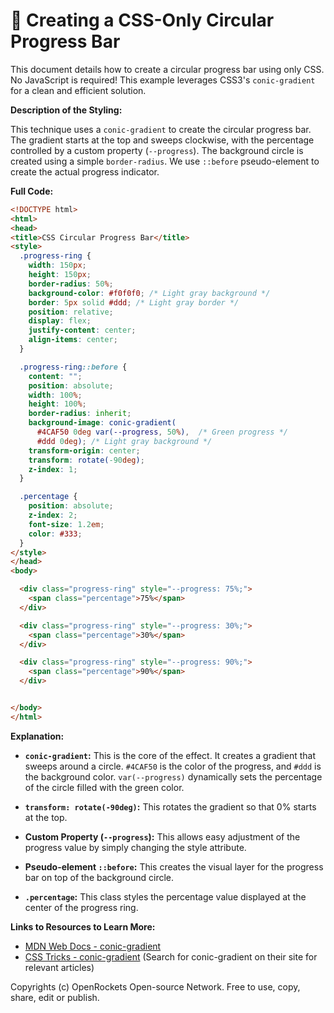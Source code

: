 # 🐞 Creating a CSS-Only Circular Progress Bar


This document details how to create a circular progress bar using only CSS.  No JavaScript is required! This example leverages CSS3's `conic-gradient` for a clean and efficient solution.


**Description of the Styling:**

This technique uses a `conic-gradient` to create the circular progress bar. The gradient starts at the top and sweeps clockwise, with the percentage controlled by a custom property (`--progress`). The background circle is created using a simple `border-radius`.  We use `::before` pseudo-element to create the actual progress indicator.


**Full Code:**

```html
<!DOCTYPE html>
<html>
<head>
<title>CSS Circular Progress Bar</title>
<style>
  .progress-ring {
    width: 150px;
    height: 150px;
    border-radius: 50%;
    background-color: #f0f0f0; /* Light gray background */
    border: 5px solid #ddd; /* Light gray border */
    position: relative;
    display: flex;
    justify-content: center;
    align-items: center;
  }

  .progress-ring::before {
    content: "";
    position: absolute;
    width: 100%;
    height: 100%;
    border-radius: inherit;
    background-image: conic-gradient(
      #4CAF50 0deg var(--progress, 50%),  /* Green progress */
      #ddd 0deg); /* Light gray background */
    transform-origin: center;
    transform: rotate(-90deg);
    z-index: 1;
  }

  .percentage {
    position: absolute;
    z-index: 2;
    font-size: 1.2em;
    color: #333;
  }
</style>
</head>
<body>

  <div class="progress-ring" style="--progress: 75%;">
    <span class="percentage">75%</span>
  </div>

  <div class="progress-ring" style="--progress: 30%;">
    <span class="percentage">30%</span>
  </div>

  <div class="progress-ring" style="--progress: 90%;">
    <span class="percentage">90%</span>
  </div>


</body>
</html>
```


**Explanation:**

*   **`conic-gradient`:** This is the core of the effect. It creates a gradient that sweeps around a circle. `#4CAF50` is the color of the progress, and `#ddd` is the background color. `var(--progress)` dynamically sets the percentage of the circle filled with the green color.

*   **`transform: rotate(-90deg)`:** This rotates the gradient so that 0% starts at the top.

*   **Custom Property (`--progress`):** This allows easy adjustment of the progress value by simply changing the style attribute.

*   **Pseudo-element `::before`:** This creates the visual layer for the progress bar on top of the background circle.

* **`.percentage`:** This class styles the percentage value displayed at the center of the progress ring.


**Links to Resources to Learn More:**

*   [MDN Web Docs - conic-gradient](https://developer.mozilla.org/en-US/docs/Web/CSS/conic-gradient)
*   [CSS Tricks - conic-gradient](https://css-tricks.com/almanac/properties/c/conic-gradient/) (Search for conic-gradient on their site for relevant articles)


Copyrights (c) OpenRockets Open-source Network. Free to use, copy, share, edit or publish.

